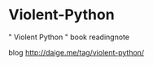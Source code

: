 Violent-Python
==============

" Violent Python " book readingnote

blog http://daige.me/tag/violent-python/
